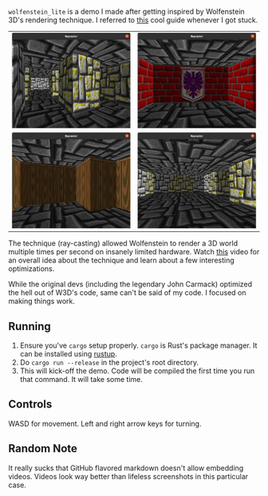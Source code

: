 `wolfenstein_lite` is a demo I made after getting inspired by Wolfenstein 3D's rendering technique. I referred to [this](https://lodev.org/cgtutor/raycasting.html) cool guide whenever I got stuck.

|                                              |                                              |
|:--------------------------------------------:|:--------------------------------------------:|
| ![Screenshot 0](screenshots/screenshot0.png) | ![Screenshot 1](screenshots/screenshot1.png) |
| ![Screenshot 2](screenshots/screenshot2.png) | ![Screenshot 3](screenshots/screenshot3.png) |

The technique (ray-casting) allowed Wolfenstein to render a 3D world multiple times per second on insanely limited hardware. Watch [this](https://www.youtube.com/watch?v=eOCQfxRQ2pY) video for an overall idea about the technique and learn about a few interesting optimizations.

While the original devs (including the legendary John Carmack) optimized the hell out of W3D's code, same can't be said of my code. I focused on making things work.

## Running

1. Ensure you've `cargo` setup properly. `cargo` is Rust's package manager. It can be installed using [rustup](https://rustup.rs/).
2. Do `cargo run --release` in the project's root directory.
3. This will kick-off the demo. Code will be compiled the first time you run that command. It will take some time.

## Controls

WASD for movement. Left and right arrow keys for turning.

## Random Note

It really sucks that GitHub flavored markdown doesn't allow embedding videos. Videos look way better than lifeless screenshots in this particular case.
